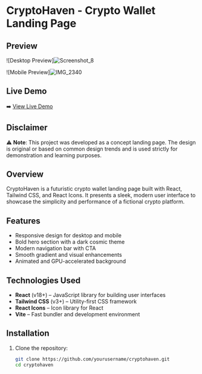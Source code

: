 # CryptoHaven - Crypto Wallet Landing Page

## Preview

![Desktop Preview]![Screenshot_8](https://github.com/user-attachments/assets/69cb2996-f5b9-4907-b735-2314ea6737db)


![Mobile Preview]![IMG_2340](https://github.com/user-attachments/assets/1ac70002-7415-44e2-8fa8-641042c701fc)


## Live Demo

➡️ [View Live Demo](https://crypto-haven-tau.vercel.app/)

## Disclaimer

⚠️ **Note**: This project was developed as a concept landing page. The design is original or based on common design trends and is used strictly for demonstration and learning purposes.

## Overview

CryptoHaven is a futuristic crypto wallet landing page built with React, Tailwind CSS, and React Icons. It presents a sleek, modern user interface to showcase the simplicity and performance of a fictional crypto platform.

## Features

- Responsive design for desktop and mobile
- Bold hero section with a dark cosmic theme
- Modern navigation bar with CTA
- Smooth gradient and visual enhancements
- Animated and GPU-accelerated background

## Technologies Used

- **React** (v18+) – JavaScript library for building user interfaces
- **Tailwind CSS** (v3+) – Utility-first CSS framework
- **React Icons** – Icon library for React
- **Vite** – Fast bundler and development environment

## Installation

1. Clone the repository:
   ```bash
   git clone https://github.com/yourusername/cryptohaven.git
   cd cryptohaven
